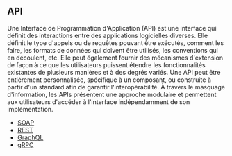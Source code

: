 ## API

Une Interface de Programmation d'Application (API) est une interface qui définit des interactions
entre des applications logicielles diverses. Elle définit le type d'appels ou de requêtes pouvant
être exécutés, comment les faire, les formats de données qui doivent être utilisés, les conventions
qui en découlent, etc. Elle peut également fournir des mécanismes d'extension de façon à ce que les
utilisateurs puissent étendre les fonctionnalités existantes de plusieurs manières et à des degrés
variés. Une API peut être entièrement personnalisée, spécifique à un composant, ou construite à
partir d'un standard afin de garantir l'interopérabilité. À travers le masquage d'information, les
APIs présentent une approche modulaire et permettent aux utilisateurs d'accéder à l'interface
indépendamment de son implémentation.

* [SOAP](soap.md)
* [REST](rest.md)
* [GraphQL](graphql.md)
* [gRPC](grpc.md)
